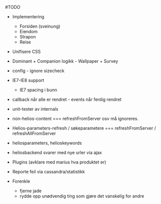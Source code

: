 #TODO
- Implementering
  - Forsiden (sveinung)
  - Eiendom
  - Strapon
  - Reise

- Unifisere CSS
- Dominant + Companion logikk - Wallpaper + Survey

- config - ignore sizecheck
  
- IE7-IE8 support
  - IE7 spacing i bunn

- callback når alle er rendret - events når ferdig rendret
- unit-tester av internals



- non-helios-content === refreshFromServer osv må ignoreres.

- Helios-parameters-refresh / søkeparametere === refreshFromServer
 / refreshAllFromServer
- heliosparameters, helioskeywords
- heliosbackend svarer med nye urler via ajax
- Plugins (avklare med marius hva produktet er)
- Reporte feil via cassandra/statistikk

- Forenkle
  - fjerne jade
  - rydde opp unødvendig ting som gjøre det vanskelig for andre
